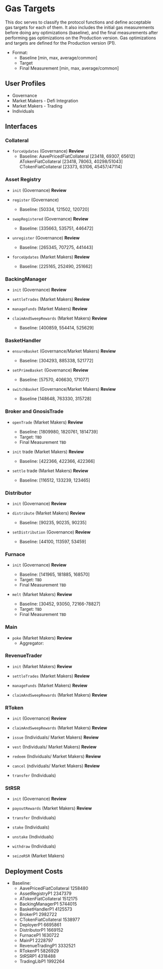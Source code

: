 # Gas Targets

This doc serves to classify the protocol functions and define acceptable gas targets for each of them. It also includes the initial gas measurements before doing any optimizations (baseline), and the final measurements after performing gas optimizations on the Production version. Gas optimizations and targets are defined for the Production version (P1).


* Format:
    - Baseline [min, max, average/common]
    - Target
    - Final Measurement [min, max, average/common]

## User Profiles

- Governance
- Market Makers - Defi Integration
- Market Makers - Trading
- Individuals


## Interfaces

### Collateral

* `forceUpdates` (Governance) **Review**
    - Baseline:
AavePricedFiatCollateral [23418, 69307, 65612] 
ATokenFiatCollateral     [23418, 78063, 40298/51043]
CTokenFiatCollateral     [23373, 63106, 45457/47114]

### Asset Registry

* `init` (Governance) **Review**

* `register` (Governance)
    - Baseline: [50334, 121502, 120720] 

* `swapRegistered` (Governance) **Review**
    - Baseline: [335663, 535751, 446472]

* `unregister` (Governance) **Review**
    - Baseline: [265345, 707275, 441443] 

* `forceUpdates` (Market Makers)  **Review**
    - Baseline: [225165, 252490, 251662]

### BackingManager

* `init` (Governance) **Review**

* `settleTrades` (Market Makers) **Review**

* `manageFunds` (Market Makers) **Review**

* `claimAndSweepRewards` (Market Makers) **Review**
    - Baseline: [400859, 554414, 525629]

### BasketHandler

* `ensureBasket` (Governance/Market Makers) **Review**
    - Baseline: [304293, 885338, 521772]

* `setPrimeBasket` (Governance) **Review**
    - Baseline: [57570, 406630, 171077]

* `switchBasket` (Governance/Market Makers) **Review**
    - Baseline  [148648, 763330, 315728]

### Broker and GnosisTrade

* `openTrade` (Market Makers) **Review**
    - Baseline: [1809980, 1820761, 1814739]
    - Target: `TBD`
    - Final Measurement `TBD`

*  `init` trade (Market Makers) **Review**
    - Baseline: [422366, 422366, 422366]

* `settle` trade (Market Makers) **Review**
    - Baseline: [116512, 133239, 123465]

### Distributor

* `init` (Governance) **Review**

* `distribute` (Market Makers) **Review**
    - Baseline: [90235, 90235, 90235] 

* `setDistribution` (Governance) **Review**
    - Baseline: [44100, 113597, 53459] 


### Furnace

* `init` (Governance) **Review**
    - Baseline: [141965, 181885, 168570]
    - Target: `TBD`
    - Final Measurement `TBD`

* `melt` (Market Makers)  **Review**
    - Baseline: [30452, 93050, 72166-78827]
    - Target: `TBD`
    - Final Measurement `TBD`

### Main

* `poke`  (Market Makers) **Review**
    - Aggregator:
        
### RevenueTrader

* `init` (Market Makers) **Review**

* `settleTrades` (Market Makers) **Review**

* `manageFunds` (Market Makers) **Review**

* `claimAndSweepRewards` (Market Makers) **Review**

### RToken

* `init` (Governance) **Review**

* `claimAndSweepRewards` (Market Makers) **Review**

* `issue` (Individuals/ Market Makers) **Review**

* `vest` (Individuals/ Market Makers) **Review**

* `redeem` (Individuals/ Market Makers) **Review**

* `cancel` (ndividuals/ Market Makers) **Review**

* `transfer` (Individuals)

### StRSR

* `init` (Governance) **Review**

* `payoutRewards` (Market Makers) **Review**

* `transfer` (Individuals)

* `stake` (Individuals)

* `unstake` (Individuals)

* `withdraw` (Individuals)

* `seizeRSR` (Market Makers)


## Deployment Costs

* Baseline:
    - AavePricedFiatCollateral   1258480 
    - AssetRegistryP1            2347379
    - ATokenFiatCollateral       1512175 
    - BackingManagerP1           5744015
    - BasketHandlerP1            4125573
    - BrokerP1                   2982722 
    - CTokenFiatCollateral       1538977 
    - DeployerP1                 6695861
    - DistributorP1              1669152
    - FurnaceP1                  1630722
    - MainP1                     2228797
    - RevenueTradingP1           3332521
    - RTokenP1                   5826929 
    - StRSRP1                    4318488
    - TradingLibP1               1992264

